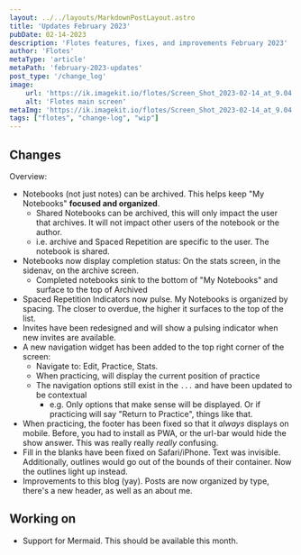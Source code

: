 ```yaml
---
layout: ../../layouts/MarkdownPostLayout.astro
title: 'Updates February 2023'
pubDate: 02-14-2023
description: 'Flotes features, fixes, and improvements February 2023'
author: 'Flotes'
metaType: 'article'
metaPath: 'february-2023-updates'
post_type: '/change_log'
image:
    url: 'https://ik.imagekit.io/flotes/Screen_Shot_2023-02-14_at_9.04.41_PM.png?ik-sdk-version=javascript-1.4.3&updatedAt=1676430327543' 
    alt: 'Flotes main screen'
metaImg: 'https://ik.imagekit.io/flotes/Screen_Shot_2023-02-14_at_9.04.41_PM.png?ik-sdk-version=javascript-1.4.3&updatedAt=1676430327543'   
tags: ["flotes", "change-log", "wip"]
---
```


## Changes

Overview:
- Notebooks (not just notes) can be archived. This helps keep "My Notebooks" **focused and organized**.
  - Shared Notebooks can be archived, this will only impact the user that archives. It will not impact other users of the notebook or the author.
  - i.e. archive and Spaced Repetition are specific to the user. The notebook is shared.
- Notebooks now display completion status: On the stats screen, in the sidenav, on the archive screen.
  - Completed notebooks sink to the bottom of "My Notebooks" and surface to the top of Archived
- Spaced Repetition Indicators now pulse. My Notebooks is organized by spacing. The closer to overdue, the higher it surfaces to the top of the list.
- Invites have been redesigned and will show a pulsing indicator when new invites are available.
- A new navigation widget has been added to the top right corner of the screen:
  - Navigate to: Edit, Practice, Stats.
  - When practicing, will display the current position of practice
  - The navigation options still exist in the `...` and have been updated to be contextual
    - e.g. Only options that make sense will be displayed. Or if practicing will say "Return to Practice", things like that.
- When practicing, the footer has been fixed so that it *always* displays on mobile. Before, you had to install as PWA, or the url-bar would hide the show answer. This was really really *really* confusing.
- Fill in the blanks have been fixed on Safari/iPhone. Text was invisible. Additionally, outlines would go out of the bounds of their container. Now the outlines light up instead.
- Improvements to this blog (yay). Posts are now organized by type, there's a new header, as well as an about me.

## Working on

- Support for Mermaid. This should be available this month.
